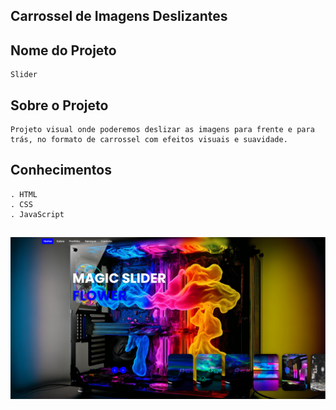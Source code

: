 ## Carrossel de Imagens Deslizantes

## Nome do Projeto

    Slider

## Sobre o Projeto

    Projeto visual onde poderemos deslizar as imagens para frente e para trás, no formato de carrossel com efeitos visuais e suavidade.

## Conhecimentos

    . HTML
    . CSS
    . JavaScript

##

<img src="./image/Image.png">
